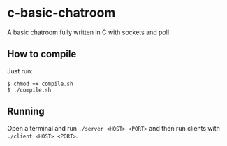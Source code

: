 # c-basic-chatroom
A basic chatroom fully written in C with sockets and poll

## How to compile
Just run:
```
$ chmod +x compile.sh
$ ./compile.sh
```

## Running
Open a terminal and run `./server <HOST> <PORT>` and then run clients with `./client <HOST> <PORT>`.
